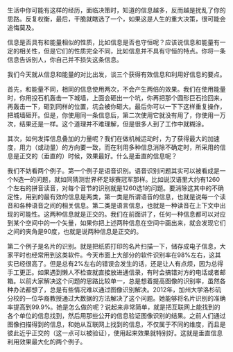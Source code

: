 生活中你可能有这样的经历，面临决策时，知道的信息越多，反而越是扰乱了你的思路。反复权衡，最后，干脆就瞎选了一个，如果这是人生的重大决策，很可能会追悔莫及。

信息是否具有和能量相似的性质，比如信息是否也守恒呢？应该说信息和能量有一定的相关性，但是它们的性质完全不同，比如信息并不具有守恒的特点。你将一条信息告诉别人，你自己并不损失这条信息。

我们今天就从信息和能量的对比出发，谈三个获得有效信息和利用好信息的要点。

首先，和能量不同，相同的信息使用两次，不会产生两倍的效果。我们在使用能量时，你用投石机轰击一下城墙，上面会砸出一个坑，你再把那个圆形巨石捡回来，再轰击一下，砸到同样的位置，坑会被你砸大。最后你可以一下下这样重复操作，把城墙砸开。但是，你使用同一条信息后，第二次使用它就没有用了，你使用一万次，结果还是一样。这个道理并不难理解，但是很多人到了工作中就糊涂。

其次，如何发挥信息叠加的力量呢？我们在做机械运动时，为了获得最大的加速度，用力（或动量）的方向要一致，而在利用多种信息消除不确定时，所采用的信息是正交的（垂直的）时候，效果最好。什么是垂直的信息呢？

我们不妨看两个例子。第一个例子是语音识别。语音识别问题其实可以被看成是一个N选一的问题，就如同猜测世界杯足球赛冠军那样。比如说汉语里大约有1260个左右的拼音读音，对每个音节的识别就是1260选1的问题。要消除这其中的不确定性，用到的最有效的信息是两类，第一类是所谓语音的信息，也就是说每一个读音和各种语音之间的相关信息。第二类是语言信息，也就是一种读音在上下文中出现的可能性。这两种信息就是正交的。我们在前面讲了，任何一种信息都可以对应到某个空间中的一个矢量，如果你把上述两种信息在空间中画出来，就会发现它们之间的夹角是90度，也就是说两种信息是正交的。

第二个例子是名片的识别。就是把纸质打印的名片扫描一下，储存成电子信息，大家平时也经常用到这类软件。今天市面上大部分的软件识别率在98%左右，这其实已经很高了。但是总有2%左右的错误会发生的话，还是让人有点烦，因为总得手工更正。如果遇到懒人不检查就直接放进通信录，有时会搞错对方的电话或者邮箱。以前大家解决这个问题的思路比较单一，总是想着提高图像的识别率，虽然各种办法都想了，总是有些情况难以通过图像识别解决。2012年，加州大学洛杉矶分校的一位华裔教授通过大数据的方法解决了这个问题。她能够将名片识别的准确率提高到99.9%。她是怎么做的呢？说起来非常简单，就是把互联网上能找到的各个单位的信息找到，然后用那些公开的信息验证图像识别的结果。之前人们通过图像扫描得到的信息，和她从互联网上找到的信息，不仅属于不同的维度，而且是彼此近乎正交的（这一点可以被验证），使用起来效果就特别好。这就是垂直信息利用效果最大化的两个例子。

